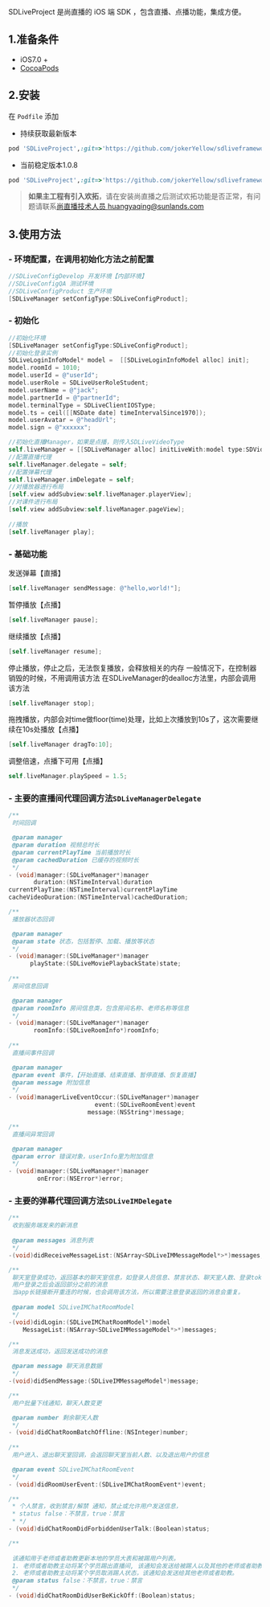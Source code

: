 SDLiveProject 是尚直播的 iOS 端 SDK ，包含直播、点播功能，集成方便。
## 1.准备条件
- iOS7.0 +
- [CocoaPods](https://cocoapods.org)

## 2.安装
在 `Podfile` 添加
* 持续获取最新版本

```ruby
pod 'SDLiveProject',:git=>'https://github.com/jokerYellow/sdliveframework.git'
```

* 当前稳定版本1.0.8

```ruby
pod 'SDLiveProject',:git=>'https://github.com/jokerYellow/sdliveframework.git',:tag=>'1.0.8'
```

> **如果主工程有引入欢拓**，请在安装尚直播之后测试欢拓功能是否正常，有问题请联系[尚直播技术人员 huangyaqing@sunlands.com](huangyaqing@sunlands.com)

## 3.使用方法

  ### - 环境配置，在调用初始化方法之前配置

  ```objective-c
  //SDLiveConfigDevelop 开发环境【内部环境】
  //SDLiveConfigQA 测试环境
  //SDLiveConfigProduct 生产环境
  [SDLiveManager setConfigType:SDLiveConfigProduct];
  ```

  ### - 初始化

```objective-c
//初始化环境
[SDLiveManager setConfigType:SDLiveConfigProduct];
//初始化登录实例
SDLiveLoginInfoModel* model =  [[SDLiveLoginInfoModel alloc] init];
model.roomId = 1010;
model.userId = @"userId";
model.userRole = SDLiveUserRoleStudent;
model.userName = @"jack";
model.partnerId = @"partnerId";
model.terminalType = SDLiveClientIOSType;
model.ts = ceil([[NSDate date] timeIntervalSince1970]);
model.userAvatar = @"headUrl";
model.sign = @"xxxxxx";

//初始化直播Manager，如果是点播，则传入SDLiveVideoType
self.liveManager = [[SDLiveManager alloc] initLiveWith:model type:SDVideoLiveType]; 
//配置直播代理
self.liveManager.delegate = self;
//配置弹幕代理
self.liveManager.imDelegate = self;
//对播放器进行布局
[self.view addSubview:self.liveManager.playerView];
//对课件进行布局
[self.view addSubview:self.liveManager.pageView];
 
//播放
[self.liveManager play];
```

### - 基础功能
   
 发送弹幕【直播】

  ```objective-c
  [self.liveManager sendMessage: @"hello,world!"];
  ```
   
  暂停播放【点播】

  ```objective-c
  [self.liveManager pause];
  ```
  
  继续播放【点播】

  ```objective-c
  [self.liveManager resume];
  ```
    
  停止播放，停止之后，无法恢复播放，会释放相关的内存
  一般情况下，在控制器销毁的时候，不用调用该方法
  在SDLiveManager的dealloc方法里，内部会调用该方法

  ```objective-c
  [self.liveManager stop];
  ```
 
  拖拽播放，内部会对time做floor(time)处理，比如上次播放到10s了，这次需要继续在10s处播放【点播】

  ```objective-c
  [self.liveManager dragTo:10];
  ```

  调整倍速，点播下可用【点播】
  
  ```objective-c
  self.liveManager.playSpeed = 1.5;
  ```

### - 主要的直播间代理回调方法`SDLiveManagerDelegate`

```objective-c
/**
 时间回调

 @param manager
 @param duration 视频总时长
 @param currentPlayTime 当前播放时长
 @param cachedDuration 已缓存的视频时长
 */
- (void)manager:(SDLiveManager*)manager
       duration:(NSTimeInterval)duration
currentPlayTime:(NSTimeInterval)currentPlayTime
cacheVideoDuration:(NSTimeInterval)cachedDuration;

/**
 播放器状态回调

 @param manager
 @param state 状态，包括暂停、加载、播放等状态
 */
- (void)manager:(SDLiveManager*)manager
      playState:(SDLiveMoviePlaybackState)state;
 
/**
 房间信息回调

 @param manager
 @param roomInfo 房间信息类，包含房间名称、老师名称等信息
 */
- (void)manager:(SDLiveManager*)manager
       roomInfo:(SDLiveRoomInfo*)roomInfo;
       
/**
 直播间事件回调

 @param manager
 @param event 事件，【开始直播、结束直播、暂停直播、恢复直播】
 @param message 附加信息
 */
- (void)managerLiveEventOccur:(SDLiveManager*)manager
                        event:(SDLiveRoomEvent)event
                      message:(NSString*)message;

/**
 直播间异常回调

 @param manager
 @param error 错误对象，userInfo里为附加信息
 */
- (void)manager:(SDLiveManager*)manager
        onError:(NSError*)error;
```

### - 主要的弹幕代理回调方法`SDLiveIMDelegate`
```objective-c
/**
 收到服务端发来的新消息
 
 @param messages 消息列表
 */
-(void)didReceiveMessageList:(NSArray<SDLiveIMMessageModel*>*)messages;

/**
 聊天室登录成功，返回基本的聊天室信息，如登录人员信息、禁言状态、聊天室人数、登录token等
 用户登录之后会返回部分之前的消息
 当app长链接断开重连的时候，也会调用该方法，所以需要注意登录返回的消息会重复。
 
 @param model SDLiveIMChatRoomModel
 */
-(void)didLogin:(SDLiveIMChatRoomModel*)model
    MessageList:(NSArray<SDLiveIMMessageModel*>*)messages;

/**
 消息发送成功，返回发送成功的消息

 @param message 聊天消息数据
 */
-(void)didSendMessage:(SDLiveIMMessageModel*)message;

/**
 用户批量下线通知，聊天人数变更

 @param number 剩余聊天人数
 */
- (void)didChatRoomBatchOffline:(NSInteger)number;
  
/**
 用户进入、退出聊天室回调，会返回聊天室当前人数、以及退出用户的信息

 @param event SDLiveIMChatRoomEvent
 */
- (void)didRoomUserEvent:(SDLiveIMChatRoomEvent*)event;

/**
 * 个人禁言，收到禁言/解禁 通知，禁止或允许用户发送信息，
 * status false：不禁言，true：禁言
 * */
- (void)didChatRoomDidForbiddenUserTalk:(Boolean)status;

/**
 
 该通知用于老师或者助教更新本地的学员大表和被踢用户列表。
 1. 老师或者助教主动将某个学员踢出直播间, 该通知会发送给被踢人以及其他的老师或者助教。
 2. 老师或者助教主动将某个学员取消踢人状态，该通知会发送给其他老师或者助教。
 @param status false：不禁言，true：禁言
 */
- (void)didChatRoomDidUserBeKickOff:(Boolean)status;
```

